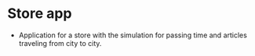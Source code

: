 # Store app

- Application for a store with the simulation for passing time and articles traveling from city to city.